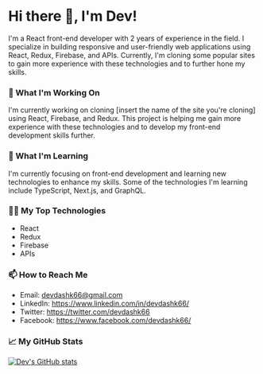 # Hi there 👋, I'm Dev!

I'm a React front-end developer with 2 years of experience in the field. I specialize in building responsive and user-friendly web applications using React, Redux, Firebase, and APIs. Currently, I'm cloning some popular sites to gain more experience with these technologies and to further hone my skills.

### 🔭 What I'm Working On

I'm currently working on cloning [insert the name of the site you're cloning] using React, Firebase, and Redux. This project is helping me gain more experience with these technologies and to develop my front-end development skills further.

### 🌱 What I'm Learning

I'm currently focusing on front-end development and learning new technologies to enhance my skills. Some of the technologies I'm learning include TypeScript, Next.js, and GraphQL.

### 👨‍💻 My Top Technologies

- React
- Redux
- Firebase
- APIs

### 📫 How to Reach Me

- Email: devdashk66@gmail.com
- LinkedIn: https://www.linkedin.com/in/devdashk66/
- Twitter: https://twitter.com/devdashk66
- Facebook: https://www.facebook.com/devdashk66/

### 📈 My GitHub Stats

[![Dev's GitHub stats](https://github-readme-stats.vercel.app/api?username=devdashk66)](https://github.com/devdashk66/github-readme-stats)

